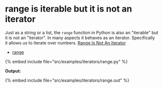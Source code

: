 # range is iterable but it is not an iterator

Just as a string or a list, the `range` function in Python is also an "iterable" but it is not an "iterator".
In many aspects it behaves as an iterator. Specifically it allows us to iterate over numbers.
[Range Is Not An Iterator](https://treyhunner.com/2018/02/python-range-is-not-an-iterator/)

* [range](https://docs.python.org/library/functions.html#func-range)

{% embed include file="src/examples/iterators/range.py" %}

**Output:**

{% embed include file="src/examples/iterators/range.out" %}



